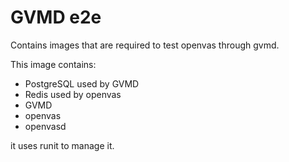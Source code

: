# GVMD e2e

Contains images that are required to test openvas through gvmd.

This image contains:
- PostgreSQL used by GVMD
- Redis used by openvas
- GVMD
- openvas
- openvasd

it uses runit to manage it.
